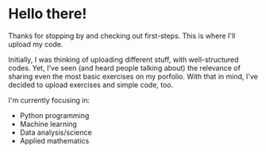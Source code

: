 # Hello there!

Thanks for stopping by and checking out first-steps. This is where I'll upload my code.

Initially, I was thinking of uploading different stuff, with well-structured codes. Yet, I've seen (and heard people talking about) the relevance of sharing even the most basic exercises on my porfolio. With that in mind, I've decided to upload exercises and simple code, too.

I'm currently focusing in:

* Python programming
* Machine learning
* Data analysis/science
* Applied mathematics
